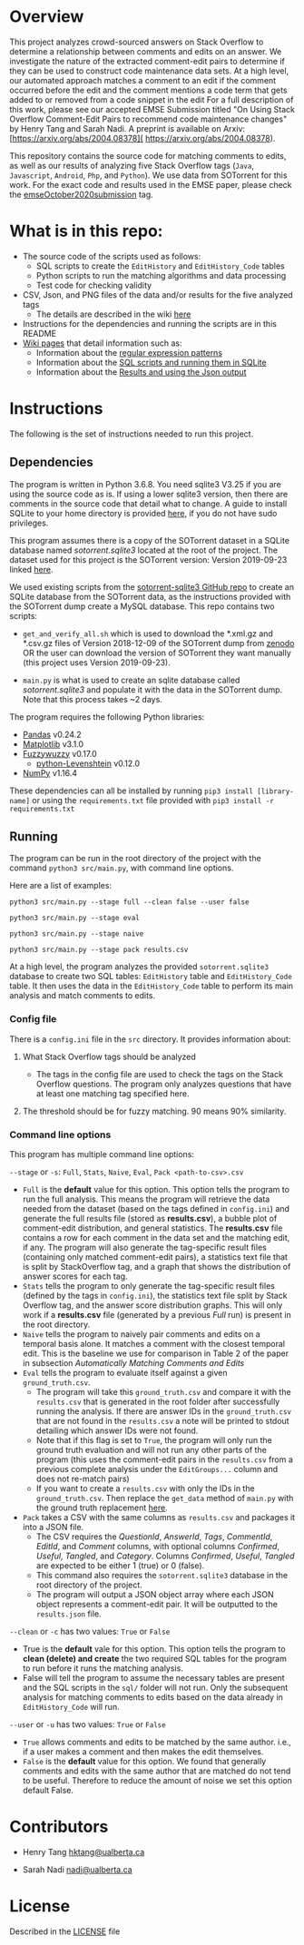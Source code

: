 # Overview
This project analyzes crowd-sourced answers on Stack Overflow to determine a relationship between comments and edits on an answer. 
We investigate the nature of the extracted comment-edit pairs to determine if they can be used to construct code maintenance data sets.
At a high level, our automated approach matches a comment to an edit if the comment occurred before the edit and the comment mentions a code term that gets added to or removed from a code snippet in the edit 
For a full description of this work, please see our accepted EMSE Submission titled "On Using Stack Overflow Comment-Edit Pairs to recommend code maintenance changes" by Henry Tang and Sarah Nadi. A preprint is available on Arxiv: [https://arxiv.org/abs/2004.08378]( https://arxiv.org/abs/2004.08378).

This repository contains the source code for matching comments to edits, as well as our results of analyzing five Stack Overflow tags (`Java`, `Javascript`, `Android`, `Php`, and `Python`). We use data from SOTorrent for this work. For the exact code and results used in the EMSE paper, please check the [emseOctober2020submission](https://github.com/ualberta-smr/SOCommentEditsMapping/tree/emseOctober2020submission) tag.


# What is in this repo:

* The source code of the scripts used as follows:
    * SQL scripts to create the `EditHistory` and `EditHistory_Code` tables
    * Python scripts to run the matching algorithms and data processing
    * Test code for checking validity
* CSV, Json, and PNG files of the data and/or results for the five analyzed tags
    * The details are described in the wiki [here](https://github.com/ualberta-smr/SOCommentEditsMapping/wiki/Data-directory)
* Instructions for the dependencies and running the scripts are in this README
* [Wiki pages](https://github.com/ualberta-smr/SOCommentEditsMapping/wiki) that detail information such as:
    * Information about the [regular expression patterns](https://github.com/ualberta-smr/SOCommentEditsMapping/wiki/Regex-Patterns)
    * Information about the [SQL scripts and running them in SQLite](https://github.com/ualberta-smr/SOCommentEditsMapping/wiki/SQL-Scripts-and-Importing)
    * Information about the [Results and using the Json output](https://github.com/ualberta-smr/SOCommentEditsMapping/wiki/Results)


# Instructions
The following is the set of instructions needed to run this project.

## Dependencies
The program is written in Python 3.6.8. You need sqlite3 V3.25 if you are using the source code as is. 
If using a lower sqlite3 version, then there are comments in the source code that detail what to change.
A guide to install SQLite to your home directory is provided [here](https://help.dreamhost.com/hc/en-us/articles/360028047592-Installing-a-custom-version-of-SQLite3), if you do not have sudo privileges.

This program assumes there is a copy of the SOTorrent dataset in a SQLite database named *sotorrent.sqlite3* located at the root of the project. The dataset used for this project is the SOTorrent version: Version 2019-09-23 linked [here](https://zenodo.org/record/3460115).

We used existing scripts from the [sotorrent-sqlite3 GitHub repo](https://github.com/awwong1/sotorrent-sqlite3) to create an SQLite database from the SOTorrent data, as the instructions provided with the SOTorrent dump create a MySQL database. This repo contains two scripts: 

* `get_and_verify_all.sh` which is used to download the *.xml.gz and *.csv.gz files of Version 2018-12-09 of the SOTorrent dump from [zenodo](https://zenodo.org/record/3460115) OR the user can download the version of SOTorrent they want manually (this project uses Version 2019-09-23). 

* `main.py` is what is used to create an sqlite database called *sotorrent.sqlite3* and populate it with the data in the SOTorrent dump. Note that this process takes ~2 days.

The program requires the following Python libraries:
* [Pandas](https://pandas.pydata.org/) v0.24.2
* [Matplotlib](https://matplotlib.org/) v3.1.0
* [Fuzzywuzzy](https://github.com/seatgeek/fuzzywuzzy) v0.17.0
    * [python-Levenshtein]() v0.12.0
* [NumPy](https://numpy.org/) v1.16.4

These dependencies can all be installed by running `pip3 install [library-name]` or using the `requirements.txt` file provided with `pip3 install -r requirements.txt`

## Running
The program can be run in the root directory of the project with the command `python3 src/main.py`, with command line options.

Here are a list of examples:
 ```
 python3 src/main.py --stage full --clean false --user false
 
 python3 src/main.py --stage eval
 
 python3 src/main.py --stage naive

 python3 src/main.py --stage pack results.csv
```

At a high level, the program analyzes the provided `sotorrent.sqlite3` database to create two SQL tables: `EditHistory` table and  `EditHistory_Code` table. It then uses the data in the `EditHistory_Code` table to perform its main analysis and match comments to edits.
### Config file
There is a `config.ini` file in the `src` directory.
It provides information about:
1. What Stack Overflow tags should be analyzed
    * The tags in the config file are used to check the tags on the Stack Overflow questions. The program only analyzes questions that have at least one matching tag specified here.
    
2. The threshold should be for fuzzy matching. 90 means 90% similarity.

### Command line options
This program has multiple command line options:

`--stage` or `-s`: `Full`, `Stats`, `Naive`, `Eval`, `Pack <path-to-csv>.csv`
* `Full` is the **default** value for this option. This option tells the program to run the full analysis. This means the program will retrieve the data needed from the dataset (based on the tags defined in `config.ini`) and generate the full results file (stored as **results.csv**), a bubble plot of comment-edit distribution, and general statistics. The **results.csv** file contains a row for each comment in the data set and the matching edit, if any. The program will also generate the tag-specific result files (containing only matched comment-edit pairs), a statistics text file that is split by StackOverflow tag, and a graph that shows the distribution of answer scores for each tag.
* `Stats` tells the program to only generate the tag-specific result files (defined by the tags in `config.ini`), the statistics text file split by Stack Overflow tag, and the answer score distribution graphs. This will only work if a **results.csv** file (generated by a previous *Full* run) is present in the root directory.
* `Naive` tells the program to naively pair comments and edits on a temporal basis alone. It matches a comment with the closest temporal edit. This is the baseline we use for comparison in Table 2 of the paper in subsection *Automatically Matching Comments and Edits*
* `Eval` tells the program to evaluate itself against a given `ground_truth.csv`.  
    * The program will take this `ground_truth.csv` and compare it with the `results.csv` that is generated in the root folder after successfully running the analysis. If there are answer IDs in the `ground_truth.csv` that are not found in the `results.csv` a note will be printed to stdout detailing which answer IDs were not found. 
    * Note that if this flag is set to `True`, the program will only run the ground truth evaluation and will not run any other parts of the program (this uses the comment-edit pairs in the `results.csv` from a previous complete analysis under the `EditGroups...` column and does not re-match pairs)
    * If you want to create a `results.csv` with only the IDs in the `ground_truth.csv`. Then replace the `get_data` method of `main.py` with the ground truth replacement [here](https://github.com/ualberta-smr/SOCommentEditsMapping/wiki/Hardcoded-replacements).
* `Pack` takes a CSV with the same columns as `results.csv` and packages it into a JSON file. 
  * The CSV requires the *QuestionId*, *AnswerId*, *Tags*, *CommentId*, *EditId*, and *Comment* columns, with optional columns *Confirmed*, *Useful*, *Tangled*, and *Category*. Columns *Confirmed*, *Useful*, *Tangled* are expected to be either 1 (true) or 0 (false). 
  * This command also requires the `sotorrent.sqlite3` database in the root directory of the project.
  * The program will output a JSON object array where each JSON object represents a comment-edit pair. It will be outputted to the `results.json` file.

`--clean` or `-c` has two values: `True` or `False`
* True is the **default** vale for this option. This option tells the program to **clean (delete) and create** the two required SQL tables for the program to run before it runs the matching analysis.
* False will tell the program to assume the necessary tables are present and the SQL scripts in the `sql/` folder will not run. Only the subsequent analysis for matching comments to edits based on the data already in `EditHistory_Code` will run.

`--user` or `-u` has two values: `True` or `False`
* `True` allows comments and edits to be matched by the same author. i.e., if a user makes a comment and then makes the edit themselves. 
* `False` is the **default** value for this option. We found that generally comments and edits with the same author that are matched do not tend to be useful. Therefore to reduce the amount of noise we set this option default False.

# Contributors

* Henry Tang <hktang@ualberta.ca>

* Sarah Nadi <nadi@ualberta.ca>

# License
Described in the [LICENSE](https://github.com/ualberta-smr/SOCommentEditsMapping/blob/master/LICENSE) file 
